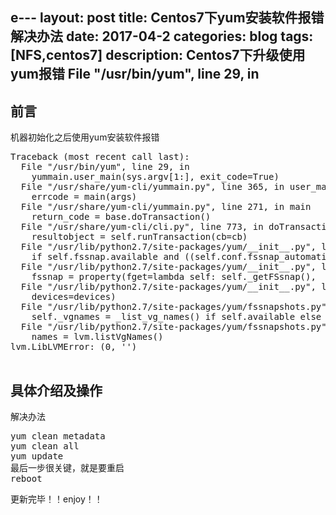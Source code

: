 e---
layout: post
title: Centos7下yum安装软件报错解决办法
date: 2017-04-2
categories: blog
tags: [NFS,centos7]
description: Centos7下升级使用yum报错
  File "/usr/bin/yum", line 29, in <module>
---


## 前言

机器初始化之后使用yum安装软件报错
<pre>
Traceback (most recent call last):
  File "/usr/bin/yum", line 29, in <module>
    yummain.user_main(sys.argv[1:], exit_code=True)
  File "/usr/share/yum-cli/yummain.py", line 365, in user_main
    errcode = main(args)
  File "/usr/share/yum-cli/yummain.py", line 271, in main
    return_code = base.doTransaction()
  File "/usr/share/yum-cli/cli.py", line 773, in doTransaction
    resultobject = self.runTransaction(cb=cb)
  File "/usr/lib/python2.7/site-packages/yum/__init__.py", line 1736, in runTransaction
    if self.fssnap.available and ((self.conf.fssnap_automatic_pre or
  File "/usr/lib/python2.7/site-packages/yum/__init__.py", line 1126, in <lambda>
    fssnap = property(fget=lambda self: self._getFSsnap(),
  File "/usr/lib/python2.7/site-packages/yum/__init__.py", line 1062, in _getFSsnap
    devices=devices)
  File "/usr/lib/python2.7/site-packages/yum/fssnapshots.py", line 158, in __init__
    self._vgnames = _list_vg_names() if self.available else []
  File "/usr/lib/python2.7/site-packages/yum/fssnapshots.py", line 56, in _list_vg_names
    names = lvm.listVgNames()
lvm.LibLVMError: (0, '')

</pre>


## 具体介绍及操作
解决办法
<pre>
yum clean metadata
yum clean all
yum update
最后一步很关键，就是要重启
reboot
</pre>



更新完毕！！enjoy！！

